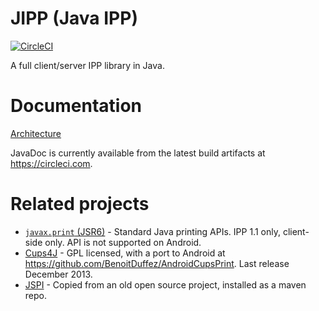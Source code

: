 # JIPP (Java IPP)

[![CircleCI](https://circleci.com/gh/e2em/jipp.svg?style=svg&circle-token=6641e01d90c7cf22d45e6b01d46bf2e9630777c4)](https://circleci.com/gh/e2em/jipp)

A full client/server IPP library in Java.

# Documentation

[Architecture](doc/architecture.md)

JavaDoc is currently available from the latest build artifacts at https://circleci.com.

# Related projects

* [`javax.print` (JSR6)](https://docs.oracle.com/javase/7/docs/api/javax/print/package-summary.html) - Standard Java
printing APIs. IPP 1.1 only, client-side only. API is not supported on Android.
* [Cups4J](http://www.cups4j.org/) - GPL licensed, with a port to Android at
https://github.com/BenoitDuffez/AndroidCupsPrint. Last release December 2013.
* [JSPI](https://github.com/bhagyas/jspi) - Copied from an old open source project, installed as a maven repo.
